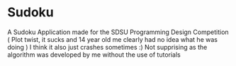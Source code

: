 # Sudoku
A Sudoku Application made for the SDSU Programming Design Competition ( Plot twist, it sucks and 14 year old me clearly had no idea what he was doing ) I think it also just crashes sometimes :) Not supprising as the algorithm was developed by me without the use of tutorials

